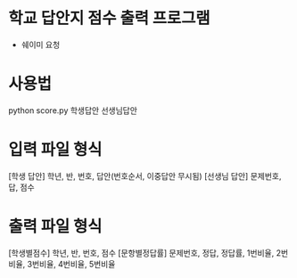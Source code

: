 # 학교 답안지 점수 출력 프로그램
- 쉐이미 요청

# 사용법
python score.py 학생답안 선생님답안

# 입력 파일 형식
[학생 답안]
학년, 반, 번호, 답안(번호순서, 이중답안 무시됨)
[선생님 답안]
문제번호, 답, 점수

# 출력 파일 형식
[학생별점수]
학년, 반, 번호, 점수
[문항별정답률]
문제번호, 정답, 정답률, 1번비율, 2번비율, 3번비율, 4번비율, 5번비율
